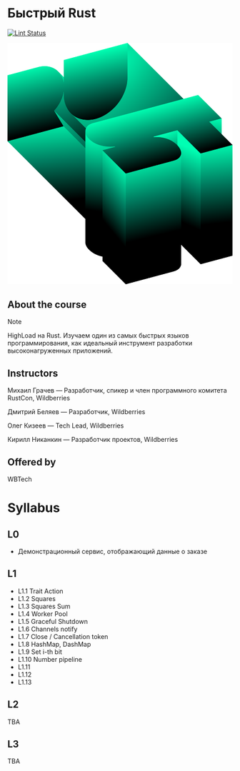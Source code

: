 # Быстрый Rust
[![Lint Status](https://img.shields.io/github/actions/workflow/status/MisterZurg/wbtech-Quick-Rust/clippy-lint.yml?branch=dungeon-master&style=for-the-badge)](https://github.com/MisterZurg/wbtech-Quick-Rust/actions?workflow=clippy-lint)

[//]: # ([![Coverage Status]&#40;https://img.shields.io/codecov/c/gh/MisterZurg/wbtech-Quick-Rust.svg?logo=codecov&style=for-the-badge&#41;]&#40;&#41;)


![svgexport-4.svg](./static/svgexport-4.svg)

## About the course
> [!NOTE]
> HighLoad на Rust. Изучаем один из самых быстрых языков программирования, как идеальный инструмент разработки высоконагруженных приложений.

## Instructors

Михаил Грачев — Разработчик, спикер и член программного комитета RustCon, Wildberries

Дмитрий Беляев — Разработчик, Wildberries

Олег Кизеев — Tech Lead, Wildberries

Кирилл Никанкин  — Разработчик проектов, Wildberries



## Offered by
WBTech

# Syllabus
## L0
- Демонстрационный сервис, отображающий данные о заказе

## L1
- L1.1 Trait Action
- L1.2 Squares
- L1.3 Squares Sum
- L1.4 Worker Pool
- L1.5 Graceful Shutdown
- L1.6 Channels notify
- L1.7 Close / Cancellation token
- L1.8 HashMap, DashMap
- L1.9 Set i-th bit
- L1.10 Number pipeline
- L1.11
- L1.12
- L1.13


## L2
TBA

## L3
TBA